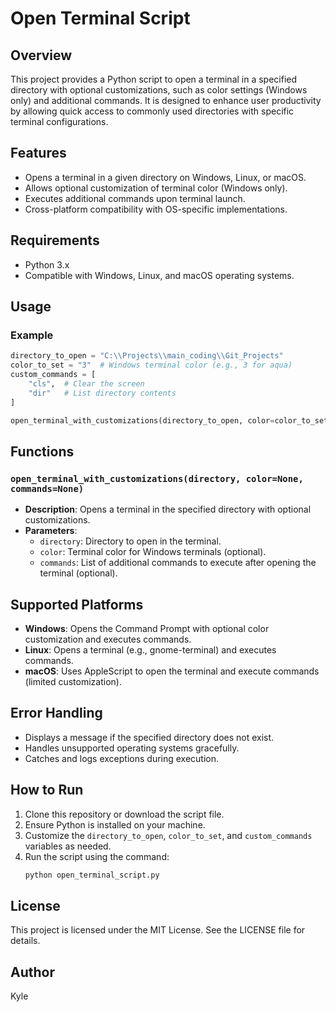 
# Open Terminal Script

## Overview
This project provides a Python script to open a terminal in a specified directory with optional customizations, such as color settings (Windows only) and additional commands. It is designed to enhance user productivity by allowing quick access to commonly used directories with specific terminal configurations.

## Features
- Opens a terminal in a given directory on Windows, Linux, or macOS.
- Allows optional customization of terminal color (Windows only).
- Executes additional commands upon terminal launch.
- Cross-platform compatibility with OS-specific implementations.

## Requirements
- Python 3.x
- Compatible with Windows, Linux, and macOS operating systems.

## Usage
### Example
```python
directory_to_open = "C:\\Projects\\main_coding\\Git_Projects"
color_to_set = "3"  # Windows terminal color (e.g., 3 for aqua)
custom_commands = [
    "cls",  # Clear the screen
    "dir"   # List directory contents
]

open_terminal_with_customizations(directory_to_open, color=color_to_set, commands=custom_commands)
```

## Functions
### `open_terminal_with_customizations(directory, color=None, commands=None)`
- **Description**: Opens a terminal in the specified directory with optional customizations.
- **Parameters**:
  - `directory`: Directory to open in the terminal.
  - `color`: Terminal color for Windows terminals (optional).
  - `commands`: List of additional commands to execute after opening the terminal (optional).

## Supported Platforms
- **Windows**: Opens the Command Prompt with optional color customization and executes commands.
- **Linux**: Opens a terminal (e.g., gnome-terminal) and executes commands.
- **macOS**: Uses AppleScript to open the terminal and execute commands (limited customization).

## Error Handling
- Displays a message if the specified directory does not exist.
- Handles unsupported operating systems gracefully.
- Catches and logs exceptions during execution.

## How to Run
1. Clone this repository or download the script file.
2. Ensure Python is installed on your machine.
3. Customize the `directory_to_open`, `color_to_set`, and `custom_commands` variables as needed.
4. Run the script using the command:
   ```bash
   python open_terminal_script.py
   ```

## License
This project is licensed under the MIT License. See the LICENSE file for details.

## Author
Kyle
